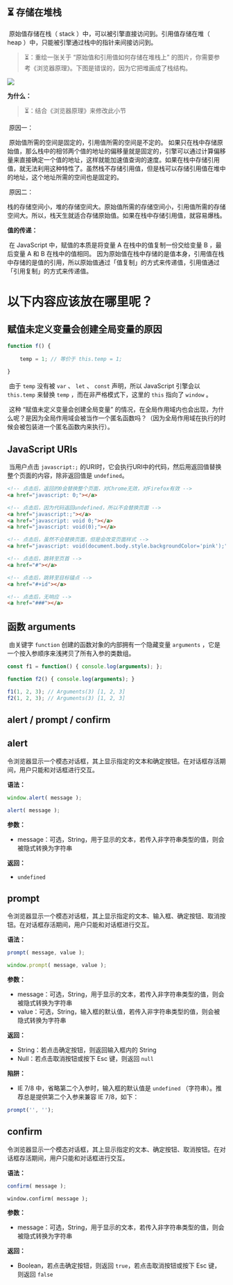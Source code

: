 

## ⏳ 存储在堆栈

​		原始值存储在栈（ stack ）中，可以被引擎直接访问到。引用值存储在堆（ heap ）中，只能被引擎通过栈中的指针来间接访问到。

> ⏳：重绘一张关于 “原始值和引用值如何存储在堆栈上” 的图片，你需要参考《浏览器原理》。下图是错误的，因为它把堆画成了栈结构。

![](C:/Users/Lenovo/Pictures/typora%E5%9B%BE%E7%89%87%E4%BB%93%E5%BA%93/stack_heap.png)

**为什么：**

> ⏳：结合《浏览器原理》来修改此小节

​		原因一：

​		原始值所需的空间是固定的，引用值所需的空间是不定的。
​		如果只在栈中存储原始值，那么栈中的相邻两个值的地址的偏移量就是固定的，引擎可以通过计算偏移量来直接确定一个值的地址，这样就能加速值查询的速度。如果在栈中存储引用值，就无法利用这种特性了。
​		虽然栈不存储引用值，但是栈可以存储引用值在堆中的地址，这个地址所需的空间也是固定的。

​		原因二：

​		栈的存储空间小，堆的存储空间大。原始值所需的存储空间小，引用值所需的存储空间大。所以，栈天生就适合存储原始值。如果在栈中存储引用值，就容易爆栈。



**值的传递：**

​		在 JavaScript 中，赋值的本质是将变量 A 在栈中的值复制一份交给变量 B ，最后变量 A 和 B 在栈中的值相同。
​		因为原始值在栈中存储的是值本身，引用值在栈中存储的是值的引用，所以原始值通过「值复制」的方式来传递值，引用值通过「引用复制」的方式来传递值。

# 以下内容应该放在哪里呢？



## 赋值未定义变量会创建全局变量的原因

```js
function f() {
    
    temp = 1; // 等价于 this.temp = 1;
    
}
```

​		由于 `temp` 没有被 `var` 、 `let` 、 `const` 声明，所以 JavaScript 引擎会以 `this.temp` 来替换 `temp` ，而在非严格模式下，这里的 `this` 指向了 `window` 。

​		这种 “赋值未定义变量会创建全局变量” 的情况，在全局作用域内也会出现，为什么呢？是因为全局作用域会被当作一个匿名函数吗？（因为全局作用域在执行的时候会被包装进一个匿名函数内来执行）。





## JavaScript URIs

​		当用户点击 `javascript:;` 的URI时，它会执行URI中的代码，然后用返回值替换整个页面的内容，除非返回值是 `undefined`。

```html
<!-- 点击后，返回的0会替换整个页面，对Chrome无效，对Firefox有效 -->
<a href="javascript: 0;"></a>
```

```html
<!-- 点击后，因为代码返回undefined，所以不会替换页面 -->
<a href="javascript:;"></a>
<a href="javascript: void 0;"></a>
<a href="javascript: void(0);"></a>
```

```html
<!-- 点击后，虽然不会替换页面，但是会改变页面样式 -->
<a href="javascript: void(document.body.style.backgroundColor='pink');"></a>
```

```html
<!-- 点击后，跳转至页首 -->
<a href="#"></a>
```

```html
<!-- 点击后，跳转至目标锚点 -->
<a href="#+id"></a>
```

```html
<!-- 点击后，无响应 -->
<a href="###"></a>
```



## 函数 arguments

​		由关键字 `function`  创建的函数对象的内部拥有一个隐藏变量 `arguments` ，它是一个按入参顺序来浅拷贝了所有入参的类数组。

```js
const f1 = function() { console.log(arguments); };

function f2() { console.log(arguments); }

f1(1, 2, 3); // Arguments(3) [1, 2, 3]
f2(1, 2, 3); // Arguments(3) [1, 2, 3]
```



## alert / prompt / confirm

## alert

​		令浏览器显示一个模态对话框，其上显示指定的文本和确定按钮。在对话框存活期间，用户只能和对话框进行交互。

**语法：**

```js
window.alert( message );
```

```js
alert( message );
```

**参数：**

- message：可选，String，用于显示的文本，若传入非字符串类型的值，则会被隐式转换为字符串

**返回：**

- `undefined`



## prompt

​		令浏览器显示一个模态对话框，其上显示指定的文本、输入框、确定按钮、取消按钮。在对话框存活期间，用户只能和对话框进行交互。

**语法：**

```js
prompt( message, value );
```

```js
window.prompt( message, value );
```

**参数：**

- message：可选，String，用于显示的文本，若传入非字符串类型的值，则会被隐式转换为字符串
- value：可选，String，输入框的默认值，若传入非字符串类型的值，则会被隐式转换为字符串

**返回：**

- String：若点击确定按钮，则返回输入框内的 String 
- Null：若点击取消按钮或按下 Esc 键，则返回 `null`

**陷阱：**

- IE 7/8 中，省略第二个入参时，输入框的默认值是 `undefined` （字符串）。推荐总是提供第二个入参来兼容 IE 7/8，如下：

```js
prompt('', '');
```



## confirm

​		令浏览器显示一个模态对话框，其上显示指定的文本、确定按钮、取消按钮。在对话框存活期间，用户只能和对话框进行交互。

**语法：**

```js
confirm( message );
```

```
window.confirm( message );
```

**参数：**

- message：可选，String，用于显示的文本，若传入非字符串类型的值，则会被隐式转换为字符串

**返回：**

- Boolean，若点击确定按钮，则返回 `true`，若点击取消按钮或按下 Esc 键，则返回 `false`

